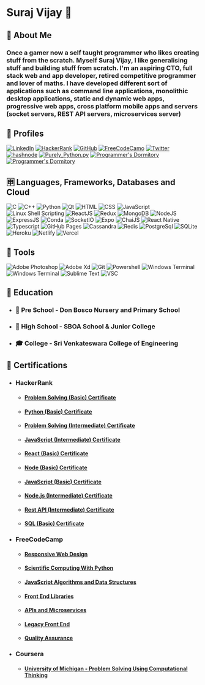 # Suraj Vijay 🤵
## 🤷 About Me
### Once a gamer now a self taught programmer who likes creating stuff from the scratch. Myself Suraj Vijay, I like generalising stuff and building stuff from scratch. I'm an aspiring CTO, full stack web and app developer, retired competitive programmer and lover of maths. I have developed different sort of applications such as command line applications, monolithic desktop applications, static and dynamic web apps, progressive web apps, cross platform mobile apps and servers (socket servers, REST API servers, microservices server)
## 📒 Profiles
[![LinkedIn](https://img.shields.io/badge/LinkedIn-0077B5?style=for-the-badge&logo=linkedin&logoColor=white)](https://www.linkedin.com/in/suraj-vijay-32b679224) [![HackerRank](https://img.shields.io/badge/-Hackerrank-2EC866?style=for-the-badge&logo=HackerRank&logoColor=white)](https://www.hackerrank.com/surajcpp115)  [![GitHub](https://img.shields.io/badge/GitHub-100000?style=for-the-badge&logo=github&logoColor=white)](https://github.com/its-me-sv)  [![FreeCodeCamo](https://img.shields.io/badge/freecodecamp-27273D?style=for-the-badge&logo=freecodecamp&logoColor=white)](https://www.freecodecamp.org/sura_vijay_115_py)  [![Twitter](https://img.shields.io/badge/Twitter-1DA1F2?style=for-the-badge&logo=twitter&logoColor=white)](https://twitter.com/surajvijay67)  [![hashnode](https://img.shields.io/badge/Hashnode-2962FF?style=for-the-badge&logo=hashnode&logoColor=white)](https://surajvijay.hashnode.dev/)  [![Purely_Python.py ](https://img.shields.io/badge/Instagram-E4405F?style=for-the-badge&logo=instagram&logoColor=white)](https://www.instagram.com/purely_python.py/)  [![Programmer's Dormitory](https://img.shields.io/badge/YouTube-FF0000?style=for-the-badge&logo=youtube&logoColor=white)](https://www.youtube.com/channel/UCjzb3NLEbS_amCj1mhhiu2w)  [![Programmer's Dormitory](https://img.shields.io/badge/YouTube-FF0000?style=for-the-badge&logo=youtube&logoColor=white)](https://www.youtube.com/channel/UCzaYKv9poDcmO9J_Yg1dj5Q)
## 🈸 Languages, Frameworks, Databases and Cloud
![C](https://img.shields.io/badge/C-00599C?style=for-the-badge&logo=c&logoColor=white)  ![C++](https://img.shields.io/badge/C%2B%2B-00599C?style=for-the-badge&logo=c%2B%2B&logoColor=white)  ![Python](https://img.shields.io/badge/Python-FFD43B?style=for-the-badge&logo=python&logoColor=blue)  ![Qt](https://img.shields.io/badge/Qt-41CD52?style=for-the-badge&logo=qt&logoColor=white)  ![HTML](https://img.shields.io/badge/HTML5-E34F26?style=for-the-badge&logo=html5&logoColor=white)  ![CSS](https://img.shields.io/badge/CSS3-1572B6?style=for-the-badge&logo=css3&logoColor=white)  ![JavaScript](https://img.shields.io/badge/JavaScript-323330?style=for-the-badge&logo=javascript&logoColor=F7DF1E)  ![Linux Shell Scripting](https://img.shields.io/badge/Shell_Script-121011?style=for-the-badge&logo=gnu-bash&logoColor=white)
![ReactJS](https://img.shields.io/badge/React-20232A?style=for-the-badge&logo=react&logoColor=61DAFB)  ![Redux](https://img.shields.io/badge/Redux-593D88?style=for-the-badge&logo=redux&logoColor=white) ![MongoDB](https://img.shields.io/badge/MongoDB-4EA94B?style=for-the-badge&logo=mongodb&logoColor=white)  ![NodeJS](https://img.shields.io/badge/Node.js-339933?style=for-the-badge&logo=nodedotjs&logoColor=white)  ![ExpressJS](https://img.shields.io/badge/Express.js-000000?style=for-the-badge&logo=express&logoColor=white)  ![Conda](https://img.shields.io/badge/conda-342B029.svg?&style=for-the-badge&logo=anaconda&logoColor=white)   ![SocketIO](https://img.shields.io/badge/Socket.io-010101?&style=for-the-badge&logo=Socket.io&logoColor=white)  ![Expo](https://img.shields.io/badge/Expo-1B1F23?style=for-the-badge&logo=expo&logoColor=white)
![ChaiJS](https://img.shields.io/badge/chai-A30701?style=for-the-badge&logo=chai&logoColor=white)  ![React Native](https://img.shields.io/badge/React_Native-20232A?style=for-the-badge&logo=react&logoColor=61DAFB) ![Typescript](https://img.shields.io/badge/TypeScript-007ACC?style=for-the-badge&logo=typescript&logoColor=white) ![GitHub Pages](https://img.shields.io/badge/GitHub%20Pages-222222?style=for-the-badge&logo=GitHub%20Pages&logoColor=white) ![Cassandra](https://img.shields.io/badge/Cassandra-1287B1?style=for-the-badge&logo=apache%20cassandra&logoColor=white)  ![Redis](https://img.shields.io/badge/redis-%23DD0031.svg?&style=for-the-badge&logo=redis&logoColor=white)  ![PostgreSql](https://img.shields.io/badge/PostgreSQL-316192?style=for-the-badge&logo=postgresql&logoColor=white)  ![SQLite](	https://img.shields.io/badge/SQLite-07405E?style=for-the-badge&logo=sqlite&logoColor=white)  ![Heroku](https://img.shields.io/badge/Heroku-430098?style=for-the-badge&logo=heroku&logoColor=white)  ![Netlify](https://img.shields.io/badge/Netlify-00C7B7?style=for-the-badge&logo=netlify&logoColor=white)   ![Vercel](https://img.shields.io/badge/Vercel-000000?style=for-the-badge&logo=vercel&logoColor=white)
## 🧰 Tools
![Adobe Photoshop](https://img.shields.io/badge/Adobe%20Photoshop-31A8FF?style=for-the-badge&logo=Adobe%20Photoshop&logoColor=black) ![Adobe Xd](https://img.shields.io/badge/Adobe%20XD-470137?style=for-the-badge&logo=Adobe%20XD&logoColor=#FF61F6)   ![Git](https://img.shields.io/badge/GIT-E44C30?style=for-the-badge&logo=git&logoColor=white)  ![Powershell](https://img.shields.io/badge/powershell-5391FE?style=for-the-badge&logo=powershell&logoColor=white)  ![Windows Terminal](https://img.shields.io/badge/windows%20terminal-4D4D4D?style=for-the-badge&logo=windows%20terminal&logoColor=white)  ![Windows Terminal](https://img.shields.io/badge/Google_chrome-4285F4?style=for-the-badge&logo=Google-chrome&logoColor=white)
![Sublime Text](https://img.shields.io/badge/sublime_text-%23575757.svg?&style=for-the-badge&logo=sublime-text&logoColor=important)  ![VSC](https://img.shields.io/badge/Visual_Studio_Code-0078D4?style=for-the-badge&logo=visual%20studio%20code&logoColor=white) 
 ## 🏫 Education
 * ### 🍭 Pre School - Don Bosco Nursery and Primary School
 * ### 🎒 High School - SBOA School & Junior College
 * ### 🎓 College - Sri Venkateswara College of Engineering
 ## 📜 Certifications
 * ### HackerRank
    * #### [Problem Solving (Basic) Certificate](https://www.hackerrank.com/certificates/9ab00c1b70a3)
    * #### [Python (Basic) Certificate](https://www.hackerrank.com/certificates/6cc3fe2ce333)
    * #### [Problem Solving (Intermediate) Certificate](https://www.hackerrank.com/certificates/b58f2dd9c23a)
    * #### [JavaScript (Intermediate) Certificate](https://www.hackerrank.com/certificates/a8df11daf5d3)
    * #### [React (Basic) Certificate](https://www.hackerrank.com/certificates/e47e5b043717)
    * #### [Node (Basic) Certificate](https://www.hackerrank.com/certificates/992515588fbf)
    * #### [JavaScript (Basic) Certificate](https://www.hackerrank.com/certificates/e19e5488dd5f)
    * #### [Node.js (Intermediate) Certificate](https://www.hackerrank.com/certificates/de215f896713)
    * #### [Rest API (Intermediate) Certificate](https://www.hackerrank.com/certificates/c77f4d2476bd)
    * #### [SQL (Basic) Certificate](https://www.hackerrank.com/certificates/cf0e87f41c32)
 * ### FreeCodeCamp
    * #### [Responsive Web Design](https://www.freecodecamp.org/certification/sura_vijay_115_py/responsive-web-design)
    * #### [Scientific Computing With Python](https://www.freecodecamp.org/certification/sura_vijay_115_py/scientific-computing-with-python-v7)
    * #### [JavaScript Algorithms and Data Structures](https://www.freecodecamp.org/certification/sura_vijay_115_py/javascript-algorithms-and-data-structures)
    * #### [Front End Libraries](https://www.freecodecamp.org/certification/sura_vijay_115_py/front-end-libraries)
    * #### [APIs and Microservices](https://www.freecodecamp.org/certification/sura_vijay_115_py/apis-and-microservices)
    * #### [Legacy Front End](https://www.freecodecamp.org/certification/sura_vijay_115_py/legacy-front-end)
    * #### [Quality Assurance](https://www.freecodecamp.org/certification/sura_vijay_115_py/quality-assurance-v7)
 * ###  Coursera
    * #### [University of Michigan - Problem Solving Using Computational Thinking](https://coursera.org/share/035a822fb286a7a6875f7d269746b2f3)
